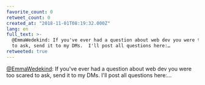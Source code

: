 ```yaml
---
favorite_count: 0
retweet_count: 0
created_at: "2018-11-01T08:19:32.000Z"
lang: en
full_text: >-
  @EmmaWedekind: If you've ever had a question about web dev you were too scared
  to ask, send it to my DMs.  I'll post all questions here:…
retweeted: true
---
```


[@EmmaWedekind](https://twitter.com/EmmaWedekind): If you've ever had a question
about web dev you were too scared to ask, send it to my DMs. I'll post all
questions here:…
